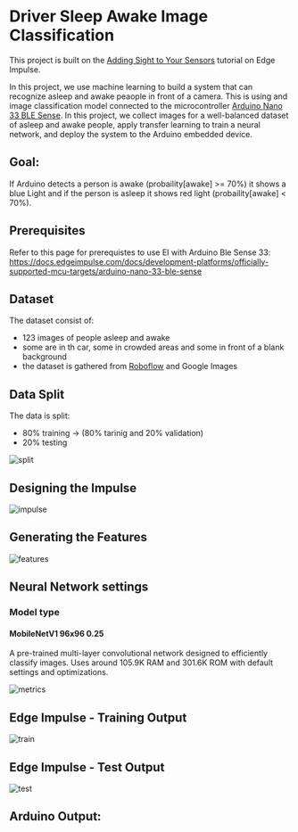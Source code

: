 # Driver Sleep Awake Image Classification

This project is built on the [Adding Sight to Your Sensors](https://docs.edgeimpulse.com/docs/tutorials/end-to-end-tutorials/image-classification) tutorial on Edge Impulse.

In this project, we use machine learning to build a system that can recognize asleep and awake peaople in front of a camera. This is using and image classification model connected to the microcontroller [Arduino Nano 33 BLE Sense](https://store-usa.arduino.cc/products/arduino-nano-33-ble-sense). In this project, we collect images for a well-balanced dataset of asleep and awake people, apply transfer learning to train a neural network, and deploy the system to the Arduino embedded device. 

## Goal: 

If Arduino detects a person is awake (probaility[awake] >= 70%) it shows a blue Light and if the person is asleep it shows red light (probaility[awake] < 70%).

## Prerequisites

Refer to this page for prerequistes to use EI with Arduino Ble Sense 33: https://docs.edgeimpulse.com/docs/development-platforms/officially-supported-mcu-targets/arduino-nano-33-ble-sense


## Dataset

The dataset consist of:
* 123 images of people asleep and awake
* some are in th car, some in crowded areas and some in front of a blank background
* the dataset is gathered from [Roboflow](https://universe.roboflow.com/ml-k9qjo/driver-sleep-awake/dataset/6) and Google Images


## Data Split

The data is split:
* 80% training -> (80% tarinig and 20% validation)
* 20% testing

![split](./images/dataSplit.PNG)


## Designing the Impulse

![impulse](./images/impulse.PNG)


## Generating the Features

![features](./images/feautres.PNG)


## Neural Network settings

### Model type

#### MobileNetV1 96x96 0.25

A pre-trained multi-layer convolutional network designed to efficiently classify images. Uses around 105.9K RAM and 301.6K ROM with default settings and optimizations.

![metrics](./images/modelMetrics.PNG)


## Edge Impulse - Training Output
![train](./images/trainingResults.PNG)


## Edge Impulse - Test Output

![test](./images/testResults.PNG)

## Arduino Output:


